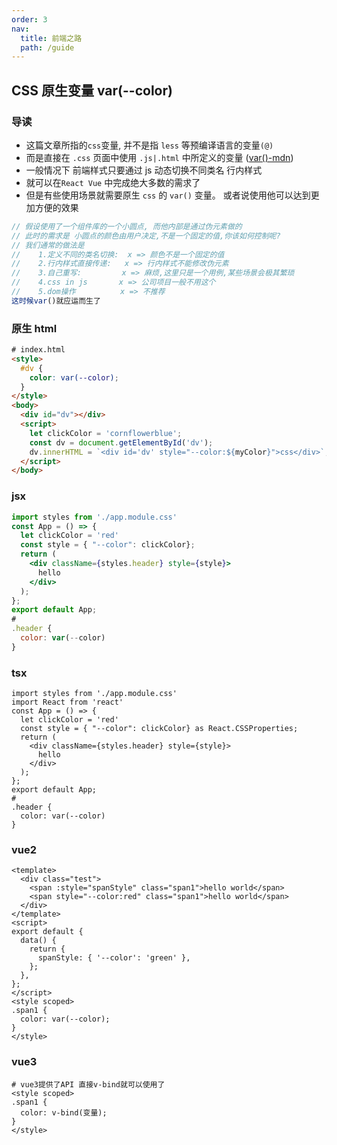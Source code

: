 ```yaml
---
order: 3
nav:
  title: 前端之路
  path: /guide
---
```


## CSS 原生变量 var(--color)

### 导读

- 这篇文章所指的`css`变量, 并不是指 `less` 等预编译语言的变量`(@)`
- 而是直接在 `.css` 页面中使用 `.js|.html` 中所定义的变量 ([var()-mdn](<https://developer.mozilla.org/zh-CN/docs/Web/CSS/var()>))
- 一般情况下 前端样式只要通过 js 动态切换不同类名 行内样式
- 就可以在`React Vue` 中完成绝大多数的需求了
- 但是有些使用场景就需要原生 `css` 的 `var()` 变量。 或者说使用他可以达到更加方便的效果

```js
// 假设使用了一个组件库的一个小圆点, 而他内部是通过伪元素做的
// 此时的需求是 小圆点的颜色由用户决定,不是一个固定的值,你该如何控制呢?
// 我们通常的做法是
//    1.定义不同的类名切换:  x => 颜色不是一个固定的值
//    2.行内样式直接传递:   x => 行内样式不能修改伪元素
//    3.自己重写:         x => 麻烦,这里只是一个用例,某些场景会极其繁琐
//    4.css in js       x => 公司项目一般不用这个
//    5.dom操作          x => 不推荐
这时候var()就应运而生了
```

### 原生 html

```html | pure
# index.html
<style>
  #dv {
    color: var(--color);
  }
</style>
<body>
  <div id="dv"></div>
  <script>
    let clickColor = 'cornflowerblue';
    const dv = document.getElementById('dv');
    dv.innerHTML = `<div id='dv' style="--color:${myColor}">css</div>`;
  </script>
</body>
```

### jsx

```jsx | pure
import styles from './app.module.css'
const App = () => {
  let clickColor = 'red'
  const style = { "--color": clickColor};
  return (
    <div className={styles.header} style={style}>
      hello
    </div>
  );
};
export default App;
#
.header {
  color: var(--color)
}
```

### tsx

```tsx | pure
import styles from './app.module.css'
import React from 'react'
const App = () => {
  let clickColor = 'red'
  const style = { "--color": clickColor} as React.CSSProperties;
  return (
    <div className={styles.header} style={style}>
      hello
    </div>
  );
};
export default App;
#
.header {
  color: var(--color)
}
```

### vue2

```vue | pure
<template>
  <div class="test">
    <span :style="spanStyle" class="span1">hello world</span>
    <span style="--color:red" class="span1">hello world</span>
  </div>
</template>
<script>
export default {
  data() {
    return {
      spanStyle: { '--color': 'green' },
    };
  },
};
</script>
<style scoped>
.span1 {
  color: var(--color);
}
</style>
```

### vue3

```vue | pure
# vue3提供了API 直接v-bind就可以使用了
<style scoped>
.span1 {
  color: v-bind(变量);
}
</style>
```
